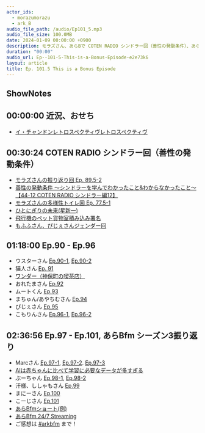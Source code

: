 ```yaml
---
actor_ids:
  - morazumorazu
  - ark_B
audio_file_path: /audio/Ep101_5.mp3
audio_file_size: 100.0MB
date: 2024-01-09 00:00:00 +0900
description: モラズさん、あらBで COTEN RADIO シンドラー回（善性の発動条件）、あらBfm Ep.90-Ep.101 振り返りなどについて話しました。
duration: "00:00"
audio_url: Ep--101-5-This-is-a-Bonus-Episode-e2e73k6
layout: article
title: Ep. 101.5 This is a Bonus Episode
---
```

## ShowNotes

## 00:00:00 近況、おせち

* [イ・チャンドンレトロスペクティヴレトロスペクティヴ](https://note.com/arkb/n/nd671171ff29e)

## 00:30:24 COTEN RADIO シンドラー回（善性の発動条件）

* [モラズさんの振り返り回 Ep. 89.5-2](https://www.arkbfm.com/episode/89_5-2)
* [善性の発動条件 〜シンドラーを学んでわかったこと&わからなかったこと〜【44-12 COTEN RADIO シンドラー編12】](https://www.youtube.com/watch?v=pJKKXxLXZbQ)
* [モラズさんの多様性トイレ回 Ep. 77.5-1](https://www.arkbfm.com/episode/77_5-1)
* [ひとにぎりの未来(星新一)](https://amzn.to/41QRFDg)
* [飛行機のペット貨物室積み込み署名](https://www.change.org/p/%E9%A3%9B%E8%A1%8C%E6%A9%9F%E3%81%AE%E3%83%9A%E3%83%83%E3%83%88%E8%B2%A8%E7%89%A9%E5%AE%A4%E7%A9%8D%E3%81%BF%E8%BE%BC%E3%81%BF%E3%81%AE%E8%A6%8B%E7%9B%B4%E3%81%97%E3%82%92%E3%81%8A%E9%A1%98%E3%81%84%E3%81%97%E3%81%BE%E3%81%99)
* [もふふさん、ぴじぇさんジェンダー回](https://www.arkbfm.com/episode/72-1)

## 01:18:00 Ep.90 - Ep.96

* ウスターさん [Ep.90-1](https://www.arkbfm.com/episode/90-1), [Ep.90-2](https://www.arkbfm.com/episode/90-2)
* 猫人さん [Ep. 91](https://www.arkbfm.com/episode/91)
* [ワンダー（神保町の喫茶店）](https://jimbo20seiki.wixsite.com/jimbocho20c)
* おれたまさん [Ep.92](https://www.arkbfm.com/episode/92)
* ムートくん [Ep.93](https://www.arkbfm.com/episode/93)
* まちゅん/あやちむさん [Ep.94](https://www.arkbfm.com/episode/94)
* ぴじぇさん [Ep.95](https://www.arkbfm.com/episode/95)
* こもりんさん [Ep.96-1](https://www.arkbfm.com/episode/96-1), [Ep.96-2](https://www.arkbfm.com/episode/96-2)

## 02:36:56 Ep.97 - Ep.101, あらBfm シーズン3振り返り

* Marcさん [Ep.97-1](https://www.arkbfm.com/episode/97-1), [Ep.97-2](https://www.arkbfm.com/episode/97-2). [Ep.97-3](https://www.arkbfm.com/episode/97-3)
* [AIは赤ちゃんに比べて学習に必要なデータが多すぎる](https://twitter.com/webbigdata/status/1741288535993589903)
* ぶーちゃん [Ep.98-1](https://www.arkbfm.com/episode/98-1), [Ep.98-2](https://www.arkbfm.com/episode/98-2)
* 汗様、ししゃもさん [Ep.99](https://www.arkbfm.com/episode/99)
* まにーさん [Ep.100](https://www.arkbfm.com/episode/100)
* こーじさん [Ep.101](https://www.arkbfm.com/episode/101)
* [あらBfmショート(例)](https://x.com/arkbfm/status/1716487433121051084?s=20)
* [あらBfm 24/7 Streaming](https://twitter.com/arkbfm)
* ご感想は [#arkbfm](https://twitter.com/hashtag/arkbfm?src=hashtag_click&f=live) まで！